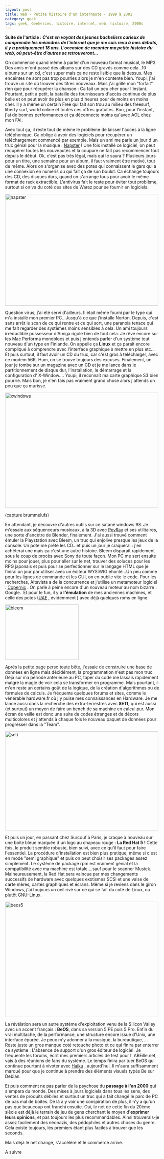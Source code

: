```yaml
---
layout: post
title: Web - Petite histoire d'un internaute - 1999 à 2001
category: geek
tags: geek, Geekeries, histoire, internet, web, histoire, 2000s
---
```

**Suite de l'article : *C'est en voyant des jeunes bacheliers curieux de comprendre les méandres de l'internet que je me suis revu à mes débuts, il y a pratiquement 18 ans. L'occasion de raconter ma petite histoire du web, où peut-être d'autres se retrouveront...***

On commence quand même à parler d'un nouveau format musical, le MP3. Des amis m'ont passé des albums sur des CD gravés comme cela...10 albums sur un cd, c'est super mais ça ne reste lisible que là dessus. Mes enceintes ne sont pas trop pourries alors je m'en contente bien. Youpi, j'ai trouvé un site où trouver des titres nouveaux. Mais j'ai grillé mon "forfait" rien que pour récupérer la chanson : Ca fait un peu cher pour l'instant. Pourtant, petit à petit, la bataille des fournisseurs d'accès continue de plus belle et on peut avoir de plus en plus d'heures pour de moins en moins cher. Il y a même un certain Free qui fait son trou au milieu des freesurf, liberty surf, world online et toutes ces offres gratuites. Bon, pour l'instant, j'ai de bonnes performances et ça déconnecte moins qu'avec AOL chez mon FAI.

Avec tout ça, il reste tout de même le problème de laisser l'accès à la ligne téléphonique. Ca oblige à avoir des logiciels pour récupérer un téléchargement commencé par exemple. Mais un ami me parle un jour d'un truc génial pour la musique : <a title="Napster" href="https://fr.wikipedia.org/wiki/Napster">Napster</a> ! Une fois installé ce logiciel, on peut récupérer toutes les nouveautés et la coupure ne fait pas recommencer tout depuis le début. Ok, c'est pas très légal, mais qui le saura ? Plusieurs jours pour un titre, une semaine pour un album, il faut vraiment être motivé, tout de même. Alors on s'organise avec des potes qui connaissent le gars qui a une connexion en numeris ou qui fait ça de son boulot. Ca échange toujours des CD, des disques durs, quand on s'arrange tous pour avoir le même format de rack extractible. L'antivirus fait le reste pour éviter tout problème, surtout si on va du coté des sites de Warez pour se fournir en logiciels.

<img class="alignnone size-full wp-image-186" src="https://cheziceman.files.wordpress.com/2016/01/napster.png" alt="napster" width="500" height="363" />

Question virus, j'ai été servi d'ailleurs. Il était même fourni par le type qui m'a installé mon premier PC...Jusqu'à ce que j'installe Norton. Depuis, c'est sans arrêt le scan de ce qui rentre et ce qui sort, une paranoia tenace qui me fait regarder des systèmes moins sensibles à cela. Un ami toujours irréductible possesseur d'Amiga rigole bien de tout cela. Je rêve encore sur les Mac Performa monoblocs et puis j'entends parler d'un système tout nouveau d'un type en Finlande. On appelle ça **Linux** et ça paraît encore compliqué à comprendre avec l'interface graphique à mettre en plus etc... Et puis surtout, il faut avoir un CD du truc, car c'est gros à télécharger, avec ce modem 56K. Hum, on se trouve toujours des excuses. Finalement, un jour je tombe sur un magazine avec un CD et je me lance dans le partitionnement de disque dur, l'installation, le démarrage et la configuration d' X-Window.... Youpi, il reconnaît ma carte graphique S3 bien pourrie. Mais bon, je n'en fais pas vraiment grand chose alors j'attends un peu que ça murisse.

<img class="alignnone size-full wp-image-114" src="https://cheziceman.files.wordpress.com/2016/01/xwindows.jpg" alt="xwindows" width="500" height="375" />

(capture brummelufs)

En attendant, je découvre d'autres outils sur ce satané windows 98. Je m'essaie aux séquenceurs musicaux, à la 3D avec <a title="Povray" href="https://fr.wikipedia.org/wiki/POV-Ray">PovRay</a> et ses utilitaires, une sorte d'ancètre de Blender, finalement. J'ai aussi trouvé comment émuler la Playstation avec Bleem, un truc qui enjolive presque les jeux de la console. Un pote me prête les CD...et puis un jour je craquerai : j'en achèterai une mais ça c'est une autre histoire. Bleem disparaît rapidement sous le coup de procès avec Sony de toute façon. Mon PC me sert ensuite moins pour jouer, plus pour aller sur le net, trouver des soluces pour les RPG japonais et puis pour se perfectionner sur le langage HTML que je finirai un jour par utiliser avec un éditeur WYSIWIG éhonté...Un peu comme pour les lignes de commande et les GUI, on en oublie vite le code. Pour les recherches, Altavista a de la concurrence et j'utilise un metamoteur logiciel : <a title="Copernic" href="http://www.wikiwand.com/en/Copernic">Copernic</a> . On parle à peine encore d'un nouveau moteur au nom bizarre : Google.  Et pour le fun, il y a **l'émulation** de mes anciennes machines, et celle des potes (<a title="UAE" href="http://www.winuae.net/">UAE</a> , évidemment ) avec déjà quelques roms en ligne.

<img class="alignnone size-full wp-image-130" src="https://cheziceman.files.wordpress.com/2016/01/bleem.jpg" alt="bleem" width="240" height="180" />

Après la petite page perso toute bête, j'essaie de construire une base de données en ligne mais décidément, la programmation n'est pas mon truc. Déjà sur ma période antérieure au PC, taper du code me lassais rapidement malgré la magie de voir cela se transformer en programme. Mais pourtant, il m'en reste un certains goût de la logique, de la création d'algorithmes ou de formules de calculs. Je fréquente quelques forums et sites, comme le vénérable hardware.fr où j'y puise mes connaissances en Hardware. Je me lance aussi dans la recherche des extra-terrestres avec **SETI**, qui est aussi (et surtout) un moyen de faire un bench de sa machine en calcul pur. Mon écran de veille est donc une suite de codes étranges et de décors multicolores et j'attends à chaque fois le nouveau paquet de données pour progresser dans la "Team".

<img class="alignnone size-full wp-image-204" src="https://cheziceman.files.wordpress.com/2016/01/seti.jpg" alt="seti" width="500" height="322" />

Et puis un jour, en passant chez Surcouf à Paris, je craque à nouveau sur une boite bleue marquée d'un logo au chapeau rouge : **La Red Hat 5** ! Cette fois, le produit semble robuste, bien suivi, avec ce qu'il faut pour faire l'essentiel. La procédure d'installation est bien plus pratique, même si c'est en mode "semi graphique" et puis on peut choisir ses packages assez simplement. Le système de package rpm est vraiment génial et la compatibilité avec ma machine est totale....sauf pour le scanner Mustek. Malheureusement, la Red Hat sera vaincue par mes changements successifs de hardware avec quelques exotismes SCSI et une valse de carte mères, cartes graphiques et écrans. Même si je reviens dans le giron Windows, j'ai toujours un oeil rivé sur ce qui se fait du coté de Linux, ou plutôt GNU-Linux.

<img class="alignnone size-full wp-image-129" src="https://cheziceman.files.wordpress.com/2016/01/beos5.png" alt="beos5" width="500" height="375" />

La révélation sera un autre système d'exploitation venu de la Silicon Valley avec un accent français : **BeOS**, dans sa version 5 PE puis 5 Pro. Enfin du vrai multitache, de la performance, une structure encore issue d'Unix, une interface épurée. Je peux m'y adonner à la musique, la bureautique, ... Reste juste un gros manque coté retouche photo et ce qui finira par enterrer ce système : L'absence de support d'un gros éditeur de logiciel. Je fréquente les forums, écrit mes premiers articles de test pour l' ABEille.net, vais à des réunions de fans du système. Le temps finira par tuer BeOS qui continue pourtant à vivoter avec <a title="Haiku" href="http://www.haiku-os.org/">Haiku</a> , aujourd'hui. Il m'aura suffisamment marqué pour que je continue à prendre des éléments visuels typés Be sur Debian.

Et puis comment ne pas parler de la psychose du **passage à l'an 2000** qui s'empara du monde. Des mises à jours logiciels dans tous les sens, des ventes de produits débiles et surtout un truc qui a fait changé le parc de PC de pas mal de boites. De là à y voir une conspiration de plus, il n'y a qu'un pas que beaucoup ont franchi ensuite. Oui, le net de cette fin du 20ème siècle est déjà le terrain de jeu de gens cherchant le moyen d'**exprimer leurs opinions**, et pas toujours les plus recommandables. Ainsi trouverais-je assez facilement des néonazis, des pédophiles et autres choses du genre. Cela existe toujours, les premiers étant plus faciles à trouver que les seconds.

Mais déjà le net change, s'accélère et le commerce arrive. 

A suivre
